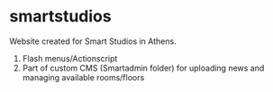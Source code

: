 smartstudios
============

Website created for Smart Studios in Athens.
1) Flash menus/Actionscript
2) Part of custom CMS (Smartadmin folder) for uploading news and managing available rooms/floors
